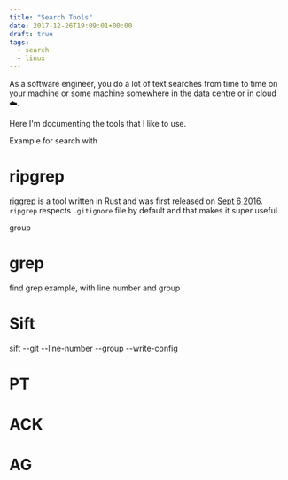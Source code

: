 ```yaml
---
title: "Search Tools"
date: 2017-12-26T19:09:01+00:00
draft: true
tags:
  - search
  - linux
---
```


As a software engineer, you do a lot of text searches from time to time on your machine or some machine somewhere in the data centre or in cloud :cloud:.

Here I'm documenting the tools that I like to use.

Example for search with

# ripgrep

[riggrep](https://github.com/BurntSushi/ripgrep) is a tool written in Rust and was first released on [Sept 6 2016](https://github.com/BurntSushi/ripgrep/releases/tag/0.0.1).
`ripgrep` respects `.gitignore` file by default and that makes it super useful.

group

# grep

find grep example, with line number and group

# Sift

sift --git --line-number --group --write-config

# PT

# ACK

# AG
